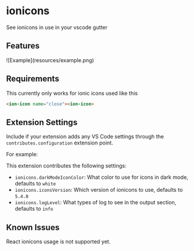 # ionicons 

See ionicons in use in your vscode gutter

## Features


!\[Example\]\(resources/example.png\)

## Requirements

This currently only works for ionic icons used like this

```html
<ion-icon name="close"><ion-icon>
```

## Extension Settings

Include if your extension adds any VS Code settings through the `contributes.configuration` extension point.

For example:

This extension contributes the following settings:

* `ionicons.darkModeIconColor`: What color to use for icons in dark mode, defaults to `white`
* `ionicons.iconsVersion`: Which version of ionicons to use, defaults to `5.4.0`
* `ionicons.logLevel`: What types of log to see in the output section, defaults to `info`

## Known Issues

React ionicons usage is not supported yet.
